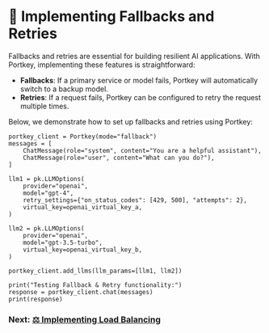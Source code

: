 # 🔁 Implementing Fallbacks and Retries

Fallbacks and retries are essential for building resilient AI applications. With Portkey, implementing these features is straightforward:

* **Fallbacks**: If a primary service or model fails, Portkey will automatically switch to a backup model.
* **Retries**: If a request fails, Portkey can be configured to retry the request multiple times.

Below, we demonstrate how to set up fallbacks and retries using Portkey:

```
portkey_client = Portkey(mode="fallback")
messages = [
    ChatMessage(role="system", content="You are a helpful assistant"),
    ChatMessage(role="user", content="What can you do?"),
]

llm1 = pk.LLMOptions(
    provider="openai",
    model="gpt-4",
    retry_settings={"on_status_codes": [429, 500], "attempts": 2},
    virtual_key=openai_virtual_key_a,
)

llm2 = pk.LLMOptions(
    provider="openai",
    model="gpt-3.5-turbo",
    virtual_key=openai_virtual_key_b,
)

portkey_client.add_llms(llm_params=[llm1, llm2])

print("Testing Fallback & Retry functionality:")
response = portkey_client.chat(messages)
print(response)
```

### Next: [⚖️ Implementing Load Balancing](implementing-load-balancing.md)
